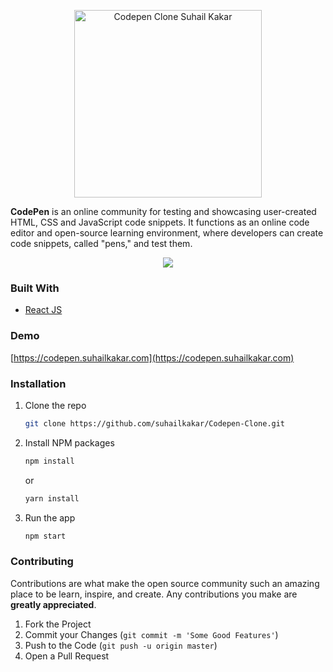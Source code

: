 <p align="center">
    <img width="300" src="https://i2.wp.com/blog.codepen.io/wp-content/uploads/2012/06/codepen-wordmark-display-inside-black@10x.png?ssl=1" alt="Codepen Clone Suhail Kakar" />
</p>
   
**CodePen** is an online community for testing and showcasing user-created HTML, CSS and JavaScript code snippets. It functions as an online code editor and open-source learning environment, where developers can create code snippets, called "pens," and test them.

<p align="center">
  <img  src="https://i.ibb.co/PhsxhHk/screely-1619965619686.png">
</p>

### Built With

- [React JS](https://reactjs.org)

### Demo

[https://codepen.suhailkakar.com](https://codepen.suhailkakar.com)

### Installation

1. Clone the repo
   ```sh
   git clone https://github.com/suhailkakar/Codepen-Clone.git
   ```
2. Install NPM packages

   ```sh
   npm install
   ```

   or

   ```sh
   yarn install
   ```

3. Run the app

   ```sh
   npm start
   ```

### Contributing

Contributions are what make the open source community such an amazing place to be learn, inspire, and create. Any contributions you make are **greatly appreciated**.

1. Fork the Project
2. Commit your Changes (`git commit -m 'Some Good Features'`)
3. Push to the Code (`git push -u origin master`)
4. Open a Pull Request
